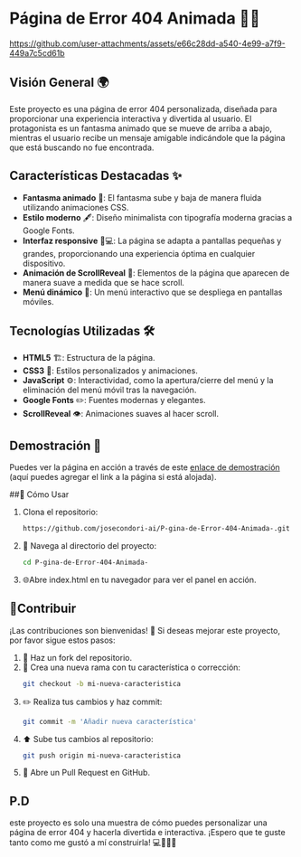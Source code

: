 # Página de Error 404 Animada 👻🚧




https://github.com/user-attachments/assets/e66c28dd-a540-4e99-a7f9-449a7c5cd61b



## Visión General 🌍
Este proyecto es una página de error 404 personalizada, diseñada para proporcionar una experiencia interactiva y divertida al usuario. El protagonista es un fantasma animado que se mueve de arriba a abajo, mientras el usuario recibe un mensaje amigable indicándole que la página que está buscando no fue encontrada.

## Características Destacadas ✨
- **Fantasma animado** 👻: El fantasma sube y baja de manera fluida utilizando animaciones CSS.
- **Estilo moderno** 🖋️: Diseño minimalista con tipografía moderna gracias a Google Fonts.
- **Interfaz responsive** 📱💻: La página se adapta a pantallas pequeñas y grandes, proporcionando una experiencia óptima en cualquier dispositivo.
- **Animación de ScrollReveal** 🎥: Elementos de la página que aparecen de manera suave a medida que se hace scroll.
- **Menú dinámico** 🍔: Un menú interactivo que se despliega en pantallas móviles.

## Tecnologías Utilizadas 🛠️
- **HTML5** 🏗️: Estructura de la página.
- **CSS3** 🎨: Estilos personalizados y animaciones.
- **JavaScript** ⚙️: Interactividad, como la apertura/cierre del menú y la eliminación del menú móvil tras la navegación.
- **Google Fonts** ✏️: Fuentes modernas y elegantes.
- **ScrollReveal** 👁️: Animaciones suaves al hacer scroll.

## Demostración 🚀
Puedes ver la página en acción a través de este [enlace de demostración](https://josecondori-ai.github.io/P-gina-de-Error-404-Animada-/) (aquí puedes agregar el link a la página si está alojada).

##🚀 Cómo Usar
1.  Clona el repositorio:
    ```bash
    https://github.com/josecondori-ai/P-gina-de-Error-404-Animada-.git
    ```
2. 📂 Navega al directorio del proyecto:
    ```bash
    cd P-gina-de-Error-404-Animada-
    ```
3.  🌐Abre index.html en tu navegador para ver el panel en acción.

## 🤝Contribuir
¡Las contribuciones son bienvenidas! 🙌 Si deseas mejorar este proyecto, por favor sigue estos pasos:
1. 🍴 Haz un fork del repositorio.
2. 🌿 Crea una nueva rama con tu característica o corrección:
    ```bash
    git checkout -b mi-nueva-caracteristica
    ```
3. ✏️ Realiza tus cambios y haz commit:
    ```bash
    git commit -m 'Añadir nueva característica'
    ```
4. ⬆️ Sube tus cambios al repositorio:
    ```bash
    git push origin mi-nueva-caracteristica
    ```
5. 🔄 Abre un Pull Request en GitHub.

## P.D
este proyecto es solo una muestra de cómo puedes personalizar una página de error 404 y hacerla divertida e interactiva. ¡Espero que te guste tanto como me gustó a mí construirla! 💻👨‍💻🚀
